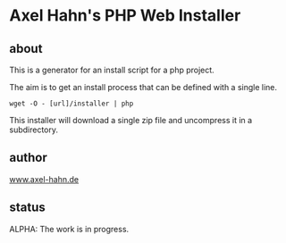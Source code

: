 
# Axel Hahn's PHP Web Installer

## about

This is a generator for an install script for a php project.

The aim is to get an install process that can be defined with a single line.

    wget -O - [url]/installer | php

This installer will download a single zip file and uncompress it in a
subdirectory.

## author

www.axel-hahn.de


## status

ALPHA: The work is in progress.